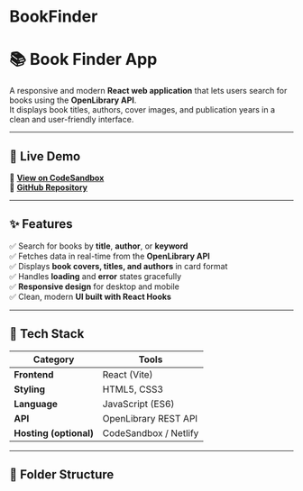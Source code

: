 # BookFinder
# 📚 Book Finder App

A responsive and modern **React web application** that lets users search for books using the **OpenLibrary API**.  
It displays book titles, authors, cover images, and publication years in a clean and user-friendly interface.

---

## 🚀 Live Demo

🔗 **[View on CodeSandbox](https://codesandbox.io/p/sandbox/r5t8mw)**  
🔗 **[GitHub Repository](https://github.com/Bindhu92/BookFinder)**

---

## ✨ Features

✅ Search for books by **title**, **author**, or **keyword**  
✅ Fetches data in real-time from the **OpenLibrary API**  
✅ Displays **book covers, titles, and authors** in card format  
✅ Handles **loading** and **error** states gracefully  
✅ **Responsive design** for desktop and mobile  
✅ Clean, modern **UI built with React Hooks**

---

## 🧠 Tech Stack

| Category | Tools |
|-----------|-------|
| **Frontend** | React (Vite) |
| **Styling** | HTML5, CSS3 |
| **Language** | JavaScript (ES6) |
| **API** | OpenLibrary REST API |
| **Hosting (optional)** | CodeSandbox / Netlify |

---

## 🧩 Folder Structure


